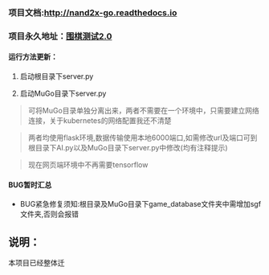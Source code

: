 ### 项目文档:http://nand2x-go.readthedocs.io

### 项目永久地址：[围棋测试2.0](http://123.206.72.191:8080)

#### 运行方法更新：

1. 启动根目录下server.py

2. 启动MuGo目录下server.py

> 可将MuGo目录单独分离出来，两者不需要在一个环境中，只需要建立网络连接，关于kubernetes的网络配置我还不清楚

> 两者均使用flask环境,数据传输使用本地6000端口,如需修改url及端口可到根目录下AI.py以及MuGo目录下server.py中修改(均有注释提示)

> 现在网页端环境中不再需要tensorflow

#### BUG暂时汇总

* BUG紧急修复须知:根目录及MuGo目录下game_database文件夹中需增加sgf文件夹,否则会报错

## 说明：
 本项目已经整体迁
